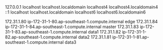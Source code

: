 127.0.0.1   localhost localhost.localdomain localhost4 localhost4.localdomain4
::1         localhost localhost.localdomain localhost6 localhost6.localdomain6

172.31.1.80 ip-172-31-1-80.ap-southeast-1.compute.internal edge
172.31.1.84 ip-172-31-1-84.ap-southeast-1.compute.internal master
172.31.1.83 ip-172-31-1-83.ap-southeast-1.compute.internal data1
172.31.1.82 ip-172-31-1-82.ap-southeast-1.compute.internal data2
172.31.1.81 ip-172-31-1-81.ap-southeast-1.compute.internal data3
